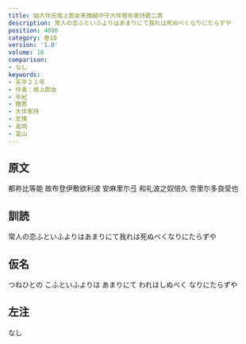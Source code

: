 ```yaml
---
title: 姑大伴氏坂上郎女来贈越中守大伴宿祢家持歌二首
description: 常人の恋ふといふよりはあまりにて我れは死ぬべくなりにたらずや
position: 4080
category: 巻18
version: '1.0'
volume: 18
comparison:
- なし
keywords:
- 天平２１年
- 作者：坂上郎女
- 年紀
- 贈答
- 大伴家持
- 恋情
- 高岡
- 富山
---
```


## 原文

都祢比等能 故布登伊敷欲利波 安麻里尓弖 和礼波之奴倍久 奈里尓多良受也

## 訓読

常人の恋ふといふよりはあまりにて我れは死ぬべくなりにたらずや

## 仮名

つねひとの こふといふよりは あまりにて われはしぬべく なりにたらずや

## 左注

なし
